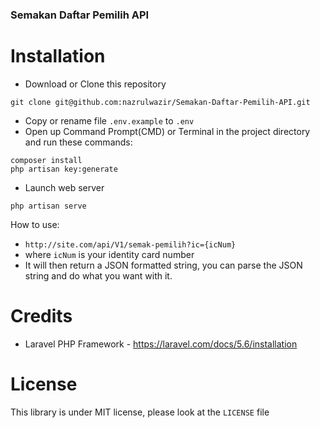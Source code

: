 ### Semakan Daftar Pemilih API

# Installation
- Download or Clone this repository
```
git clone git@github.com:nazrulwazir/Semakan-Daftar-Pemilih-API.git
```
- Copy or rename file ```.env.example``` to ```.env```
-  Open up Command Prompt(CMD) or Terminal in the project directory and run these commands:
```
composer install
php artisan key:generate
```
- Launch web server
```
php artisan serve
```

How to use:
* ```http://site.com/api/V1/semak-pemilih?ic={icNum}```
* where ```icNum``` is your identity card number
* It will then return a JSON formatted string, you can parse the JSON string and do what you want with it.

# Credits
- Laravel PHP Framework - https://laravel.com/docs/5.6/installation

# License
This library is under MIT license, please look at the `LICENSE` file

